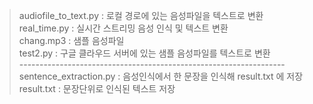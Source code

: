 >audiofile_to_text.py : 로컬 경로에 있는 음성파일을 텍스트로 변환<br>
>real_time.py : 실시간 스트리밍 음성 인식 및 텍스트 변환<br>
>chang.mp3 : 샘플 음성파일<br>
>test2.py : 구글 클라우드 서버에 있는 샘플 음성파일를 텍스트로 변환<br>
------------------------------------------------------------------<br>
>sentence_extraction.py : 음성인식에서 한 문장을 인식해 result.txt 에 저장<br>
>result.txt : 문장단위로 인식된 텍스트 저장<br>
